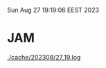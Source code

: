 Sun Aug 27 19:19:06 EEST 2023
# JAM
<a href='./cache/202308/27_19.log'>./cache/202308/27_19.log</a>
